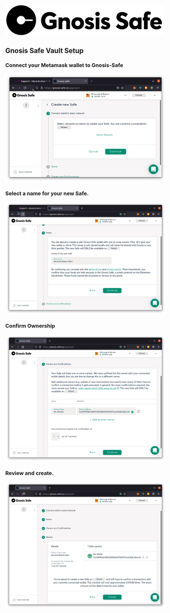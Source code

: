 ![](../../.gitbook/assets/gnosis.png)

## Gnosis Safe Vault Setup

### Connect your Metamask wallet to Gnosis-Safe

![](../../.gitbook/assets/gnosis-step-1.png)

### Select a name for your new Safe.

![](../../.gitbook/assets/gnosis-step-2.png)

### Confirm Ownership

![](../../.gitbook/assets/gnosis-step-3.png)

### Review and create.

![](../../.gitbook/assets/gnosis-step-4.png)

